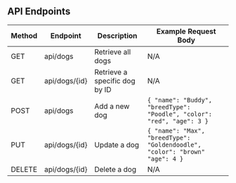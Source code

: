 ## API Endpoints

| Method | Endpoint        | Description                     | Example Request Body |
|--------|---------------|---------------------------------|----------------------|
| GET    | api/dogs         | Retrieve all dogs              | N/A                  |
| GET    | api/dogs/{id}    | Retrieve a specific dog by ID  | N/A                  |
| POST   | api/dogs         | Add a new dog                  | `{ "name": "Buddy", "breedType": "Poodle", "color": "red", "age": 3 }` |
| PUT    | api/dogs/{id}    | Update a dog                   | `{ "name": "Max", "breedType": "Goldendoodle", "color": "brown" "age": 4 }` |
| DELETE | api/dogs/{id}    | Delete a dog                   | N/A                  |
